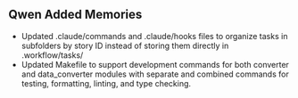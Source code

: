 ## Qwen Added Memories
- Updated .claude/commands and .claude/hooks files to organize tasks in subfolders by story ID instead of storing them directly in .workflow/tasks/
- Updated Makefile to support development commands for both converter and data_converter modules with separate and combined commands for testing, formatting, linting, and type checking.
